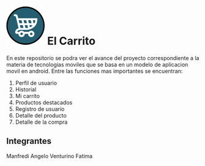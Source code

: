 
![](https://github.com/angelo59930/El-Carrito/blob/main/app/src/main/res/drawable/logo_el_carrito_100x100_.png)     El Carrito 
===============



En este repositorio se podra ver el avance del proyecto correspondiente a la materia de tecnologias moviles que se basa en un modelo de aplicacion movil en android.
Entre las funciones mas importantes se encuentran:
1. Perfil de usuario
2. Historial
3. Mi carrito
4. Productos destacados
5. Registro de usuario
6. Detalle del producto
7. Detalle de la compra

Integrantes
---------------
Manfredi Angelo
Venturino Fatima
